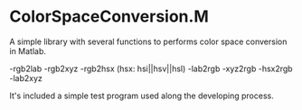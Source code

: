 # ColorSpaceConversion.M

A simple library with several functions to performs color space conversion in Matlab.

-rgb2lab
-rgb2xyz
-rgb2hsx (hsx: hsi||hsv||hsl)
-lab2rgb
-xyz2rgb
-hsx2rgb
-lab2xyz

It's included a simple test program used along the developing process.

